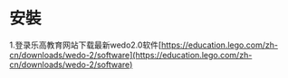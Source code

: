﻿# 安裝
1.登录乐高教育网站下载最新wedo2.0软件[https://education.lego.com/zh-cn/downloads/wedo-2/software](https://education.lego.com/zh-cn/downloads/wedo-2/software)